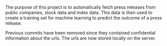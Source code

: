 The purpose of this project is to automatically fetch press releases from public companies, stock data and index data. This data is then used to create a training set for machine learning to predict the outcome of a press release.

Previous commits have been removed since they contained confidential information about the urls. The urls are now stored locally on the server.
